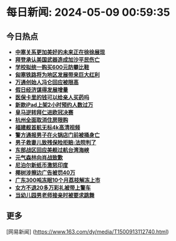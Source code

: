 
# 每日新闻: 2024-05-09 00:59:35
## 今日热点

- **[中塞关系更加美好的未来正在徐徐展现](https://www.163.com/search?keyword=%E4%B8%AD%E5%A1%9E%E5%85%B3%E7%B3%BB%E6%9B%B4%E5%8A%A0%E7%BE%8E%E5%A5%BD%E7%9A%84%E6%9C%AA%E6%9D%A5%E6%AD%A3%E5%9C%A8%E5%BE%90%E5%BE%90%E5%B1%95%E7%8E%B0)**
- **[拜登承认美国武器造成加沙平民伤亡](https://www.163.com/search?keyword=%E6%8B%9C%E7%99%BB%E6%89%BF%E8%AE%A4%E7%BE%8E%E5%9B%BD%E6%AD%A6%E5%99%A8%E9%80%A0%E6%88%90%E5%8A%A0%E6%B2%99%E5%B9%B3%E6%B0%91%E4%BC%A4%E4%BA%A1)**
- **[学校拟统一购买600元防攀比鞋](https://www.163.com/search?keyword=%E5%AD%A6%E6%A0%A1%E6%8B%9F%E7%BB%9F%E4%B8%80%E8%B4%AD%E4%B9%B0600%E5%85%83%E9%98%B2%E6%94%80%E6%AF%94%E9%9E%8B)**
- **[匈塞铁路将为地区发展带来巨大红利](https://www.163.com/search?keyword=%E5%8C%88%E5%A1%9E%E9%93%81%E8%B7%AF%E5%B0%86%E4%B8%BA%E5%9C%B0%E5%8C%BA%E5%8F%91%E5%B1%95%E5%B8%A6%E6%9D%A5%E5%B7%A8%E5%A4%A7%E7%BA%A2%E5%88%A9)**
- **[万通创始人冯仑回应被限高](https://www.163.com/search?keyword=%E4%B8%87%E9%80%9A%E5%88%9B%E5%A7%8B%E4%BA%BA%E5%86%AF%E4%BB%91%E5%9B%9E%E5%BA%94%E8%A2%AB%E9%99%90%E9%AB%98)**
- **[假日经济谋得发展增量](https://www.163.com/search?keyword=%E5%81%87%E6%97%A5%E7%BB%8F%E6%B5%8E%E8%B0%8B%E5%BE%97%E5%8F%91%E5%B1%95%E5%A2%9E%E9%87%8F)**
- **[医保卡里的钱可以给亲人买药吗](https://www.163.com/search?keyword=%E5%8C%BB%E4%BF%9D%E5%8D%A1%E9%87%8C%E7%9A%84%E9%92%B1%E5%8F%AF%E4%BB%A5%E7%BB%99%E4%BA%B2%E4%BA%BA%E4%B9%B0%E8%8D%AF%E5%90%97)**
- **[新款iPad上架2小时预约人数过万](https://www.163.com/search?keyword=%E6%96%B0%E6%AC%BEiPad%E4%B8%8A%E6%9E%B62%E5%B0%8F%E6%97%B6%E9%A2%84%E7%BA%A6%E4%BA%BA%E6%95%B0%E8%BF%87%E4%B8%87)**
- **[皇马逆转拜仁进欧冠决赛](https://www.163.com/search?keyword=%E7%9A%87%E9%A9%AC%E9%80%86%E8%BD%AC%E6%8B%9C%E4%BB%81%E8%BF%9B%E6%AC%A7%E5%86%A0%E5%86%B3%E8%B5%9B)**
- **[杭州全面取消住房限购](https://www.163.com/search?keyword=%E6%9D%AD%E5%B7%9E%E5%85%A8%E9%9D%A2%E5%8F%96%E6%B6%88%E4%BD%8F%E6%88%BF%E9%99%90%E8%B4%AD)**
- **[福建舰首航无标4k高清视频](https://www.163.com/search?keyword=%E7%A6%8F%E5%BB%BA%E8%88%B0%E9%A6%96%E8%88%AA%E6%97%A0%E6%A0%874k%E9%AB%98%E6%B8%85%E8%A7%86%E9%A2%91)**
- **[警方通报男子在火锅店门前被捅身亡](https://www.163.com/search?keyword=%E8%AD%A6%E6%96%B9%E9%80%9A%E6%8A%A5%E7%94%B7%E5%AD%90%E5%9C%A8%E7%81%AB%E9%94%85%E5%BA%97%E9%97%A8%E5%89%8D%E8%A2%AB%E6%8D%85%E8%BA%AB%E4%BA%A1)**
- **[男子救妻儿致残保险拒赔:法院判了](https://www.163.com/search?keyword=%E7%94%B7%E5%AD%90%E6%95%91%E5%A6%BB%E5%84%BF%E8%87%B4%E6%AE%8B%E4%BF%9D%E9%99%A9%E6%8B%92%E8%B5%94+%E6%B3%95%E9%99%A2%E5%88%A4%E4%BA%86)**
- **[东部战区回应美舰过航台湾海峡](https://www.163.com/search?keyword=%E4%B8%9C%E9%83%A8%E6%88%98%E5%8C%BA%E5%9B%9E%E5%BA%94%E7%BE%8E%E8%88%B0%E8%BF%87%E8%88%AA%E5%8F%B0%E6%B9%BE%E6%B5%B7%E5%B3%A1)**
- **[元气森林向肖战致歉](https://www.163.com/search?keyword=%E5%85%83%E6%B0%94%E6%A3%AE%E6%9E%97%E5%90%91%E8%82%96%E6%88%98%E8%87%B4%E6%AD%89)**
- **[尼泊尔新纸币激怒印度](https://www.163.com/search?keyword=%E5%B0%BC%E6%B3%8A%E5%B0%94%E6%96%B0%E7%BA%B8%E5%B8%81%E6%BF%80%E6%80%92%E5%8D%B0%E5%BA%A6)**
- **[椰树涉擦边广告被罚40万](https://www.163.com/search?keyword=%E6%A4%B0%E6%A0%91%E6%B6%89%E6%93%A6%E8%BE%B9%E5%B9%BF%E5%91%8A%E8%A2%AB%E7%BD%9A40%E4%B8%87)**
- **[广东300吨冻眠10个月荔枝解冻上市](https://www.163.com/search?keyword=%E5%B9%BF%E4%B8%9C300%E5%90%A8%E5%86%BB%E7%9C%A010%E4%B8%AA%E6%9C%88%E8%8D%94%E6%9E%9D%E8%A7%A3%E5%86%BB%E4%B8%8A%E5%B8%82)**
- **[女方不退20多万彩礼被带上警车](https://www.163.com/search?keyword=%E5%A5%B3%E6%96%B9%E4%B8%8D%E9%80%8020%E5%A4%9A%E4%B8%87%E5%BD%A9%E7%A4%BC%E8%A2%AB%E5%B8%A6%E4%B8%8A%E8%AD%A6%E8%BD%A6)**
- **[当幼儿园男老师接亲时被要求跳舞](https://www.163.com/search?keyword=%E5%BD%93%E5%B9%BC%E5%84%BF%E5%9B%AD%E7%94%B7%E8%80%81%E5%B8%88%E6%8E%A5%E4%BA%B2%E6%97%B6%E8%A2%AB%E8%A6%81%E6%B1%82%E8%B7%B3%E8%88%9E)**

## 更多
[网易新闻] (https://www.163.com/dy/media/T1500913112740.html)
